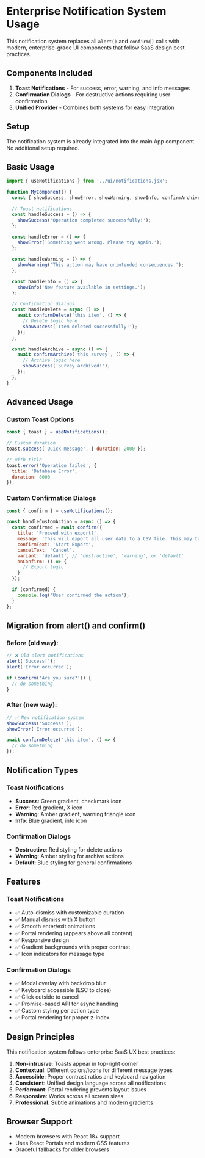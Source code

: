 # Enterprise Notification System Usage

This notification system replaces all `alert()` and `confirm()` calls with modern, enterprise-grade UI components that follow SaaS design best practices.

## Components Included

1. **Toast Notifications** - For success, error, warning, and info messages
2. **Confirmation Dialogs** - For destructive actions requiring user confirmation
3. **Unified Provider** - Combines both systems for easy integration

## Setup

The notification system is already integrated into the main App component. No additional setup required.

## Basic Usage

```jsx
import { useNotifications } from '../ui/notifications.jsx';

function MyComponent() {
  const { showSuccess, showError, showWarning, showInfo, confirmArchive, confirmDelete } = useNotifications();

  // Toast notifications
  const handleSuccess = () => {
    showSuccess('Operation completed successfully!');
  };

  const handleError = () => {
    showError('Something went wrong. Please try again.');
  };

  const handleWarning = () => {
    showWarning('This action may have unintended consequences.');
  };

  const handleInfo = () => {
    showInfo('New feature available in settings.');
  };

  // Confirmation dialogs
  const handleDelete = async () => {
    await confirmDelete('this item', () => {
      // Delete logic here
      showSuccess('Item deleted successfully!');
    });
  };

  const handleArchive = async () => {
    await confirmArchive('this survey', () => {
      // Archive logic here
      showSuccess('Survey archived!');
    });
  };
}
```

## Advanced Usage

### Custom Toast Options

```jsx
const { toast } = useNotifications();

// Custom duration
toast.success('Quick message', { duration: 2000 });

// With title
toast.error('Operation failed', { 
  title: 'Database Error',
  duration: 8000 
});
```

### Custom Confirmation Dialogs

```jsx
const { confirm } = useNotifications();

const handleCustomAction = async () => {
  const confirmed = await confirm({
    title: 'Proceed with export?',
    message: 'This will export all user data to a CSV file. This may take several minutes.',
    confirmText: 'Start Export',
    cancelText: 'Cancel',
    variant: 'default', // 'destructive', 'warning', or 'default'
    onConfirm: () => {
      // Export logic
    }
  });

  if (confirmed) {
    console.log('User confirmed the action');
  }
};
```

## Migration from alert() and confirm()

### Before (old way):
```jsx
// ❌ Old alert notifications
alert('Success!');
alert('Error occurred');

if (confirm('Are you sure?')) {
  // do something
}
```

### After (new way):
```jsx
// ✅ New notification system
showSuccess('Success!');
showError('Error occurred');

await confirmDelete('this item', () => {
  // do something
});
```

## Notification Types

### Toast Notifications
- **Success**: Green gradient, checkmark icon
- **Error**: Red gradient, X icon  
- **Warning**: Amber gradient, warning triangle icon
- **Info**: Blue gradient, info icon

### Confirmation Dialogs
- **Destructive**: Red styling for delete actions
- **Warning**: Amber styling for archive actions
- **Default**: Blue styling for general confirmations

## Features

### Toast Notifications
- ✅ Auto-dismiss with customizable duration
- ✅ Manual dismiss with X button
- ✅ Smooth enter/exit animations
- ✅ Portal rendering (appears above all content)
- ✅ Responsive design
- ✅ Gradient backgrounds with proper contrast
- ✅ Icon indicators for message type

### Confirmation Dialogs
- ✅ Modal overlay with backdrop blur
- ✅ Keyboard accessible (ESC to close)
- ✅ Click outside to cancel
- ✅ Promise-based API for async handling
- ✅ Custom styling per action type
- ✅ Portal rendering for proper z-index

## Design Principles

This notification system follows enterprise SaaS UX best practices:

1. **Non-intrusive**: Toasts appear in top-right corner
2. **Contextual**: Different colors/icons for different message types
3. **Accessible**: Proper contrast ratios and keyboard navigation
4. **Consistent**: Unified design language across all notifications
5. **Performant**: Portal rendering prevents layout issues
6. **Responsive**: Works across all screen sizes
7. **Professional**: Subtle animations and modern gradients

## Browser Support

- Modern browsers with React 18+ support
- Uses React Portals and modern CSS features
- Graceful fallbacks for older browsers
